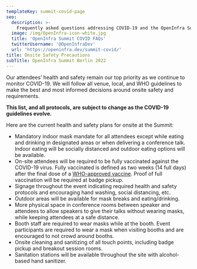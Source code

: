 ```yaml
---
templateKey: summit-covid-page
seo:
  description: >-
    Frequently asked questions addressing COVID-19 and the OpenInfra Summit
  image: /img/OpenInfra-icon-white.jpg
  title: 'OpenInfra Summit COVID FAQs'
  twitterUsername: '@OpenInfraDev'
  url: 'https://openinfra.dev/summit-covid/'
title: Onsite Safety Precautions
subTitle: OpenInfra Summit Berlin 2022
---
```

Our attendees’ health and safety remain our top priority as we continue to monitor COVID-19. We will follow all venue, local, and WHO guidelines to make the best and most informed decisions around onsite safety and requirements. 

**This list, and all protocols, are subject to change as the COVID-19 guidelines evolve.**

Here are the current health and safety plans for onsite at the Summit:

- Mandatory indoor mask mandate for all attendees except while eating and drinking in designated areas or when delivering a conference talk. Indoor eating will be socially distanced and outdoor eating options will be available.
- On-site attendees will be required to be fully vaccinated against the COVID-19 virus. Fully vaccinated is defined as two weeks (14 full days) after the final dose of a [WHO-approved vaccine](https://covid19.trackvaccines.org/agency/who/). Proof of full vaccination will be required at badge pickup.
- Signage throughout the event indicating required health and safety protocols and encouraging hand washing, social distancing, etc.
- Outdoor areas will be available for mask breaks and eating/drinking.
- More physical space in conference rooms between speaker and attendees to allow speakers to give their talks without wearing masks, while keeping attendees at a safe distance.
- Booth staff are required to wear masks while at the booth. Event participants are required to wear a mask when visiting booths and are encouraged to not crowd around booths.
- Onsite cleaning and sanitizing of all touch points, including badge pickup and breakout session rooms.
- Sanitation stations will be available throughout  the site with alcohol-based hand sanitizer.
